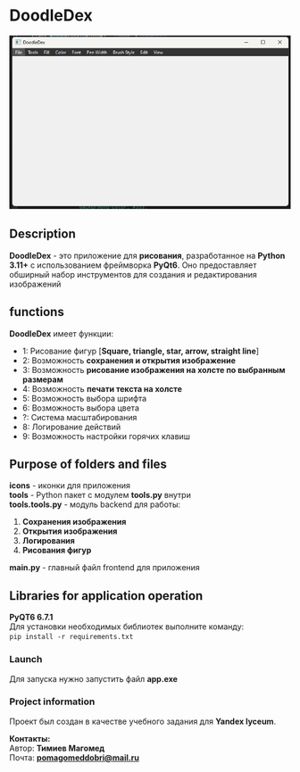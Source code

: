 # DoodleDex
![ui screen.png](git%20screens%2Fui%20screen.png)
## Description
**DoodleDex** - это приложение для **рисования**, разработанное на **Python 3.11+** с использованием фреймворка **PyQt6**. 
Оно предоставляет обширный набор инструментов для создания и редактирования изображений
## functions
**DoodleDex** имеет функции:
* 1: Рисование фигур [**Square, triangle, star, arrow, straight line**]
* 2: Возможность **сохранения и открытия изображение**
* 3: Возможность **рисование изображения на холсте по выбранным размерам** 
* 4: Возможность **печати текста на холсте** 
* 5: Возможность выбора шрифта
* 6: Возможность выбора цвета
* ?: Cистема масштабирования
* 8: Логирование действий
* 9: Возможность настройки горячих клавиш

## Purpose of folders and files
**icons** - иконки для приложения \
**tools** - Python пакет с модулем **tools.py** внутри\
**tools.tools.py** - модуль backend для работы:
1. **Сохранения изображения**
2. **Открытия изображения**
3. **Логирования**
4. **Рисования фигур**

**main.py** - главный файл frontend для приложения

## Libraries for application operation
**PyQT6 6.7.1**\
Для установки необходимых библиотек выполните команду:\
```pip install -r requirements.txt```
### Launch
Для запуска нужно запустить файл **app.exe**

### Project information 

Проект был создан в качестве учебного задания для **Yandex lyceum**.

**Контакты:**\
Автор: **Тимиев Магомед**\
Почта: **pomagomeddobri@mail.ru**